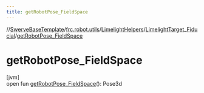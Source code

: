 ```yaml
---
title: getRobotPose_FieldSpace
---
```

//[SwerveBaseTemplate](../../../../index.html)/[frc.robot.utils](../../index.html)/[LimelightHelpers](../index.html)/[LimelightTarget_Fiducial](index.html)/[getRobotPose_FieldSpace](get-robot-pose_-field-space.html)



# getRobotPose_FieldSpace



[jvm]\
open fun [getRobotPose_FieldSpace](get-robot-pose_-field-space.html)(): Pose3d




